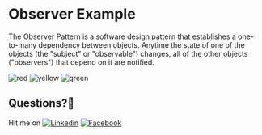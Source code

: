 # Observer Example

The Observer Pattern is a software design pattern that establishes a one-to-many dependency between objects. Anytime the state of one of the objects (the "subject" or "observable") changes, all of the other objects ("observers") that depend on it are notified.


![red](https://user-images.githubusercontent.com/7110339/54120624-42f11100-4409-11e9-9b69-1607d2a0715c.png) ![yellow](https://user-images.githubusercontent.com/7110339/54120625-42f11100-4409-11e9-9437-cbf97d32919d.png)  ![green](https://user-images.githubusercontent.com/7110339/54120623-42587a80-4409-11e9-9ad3-c9bad8c5dfbc.png)


## Questions?🤔
Hit me on [![Linkedin](https://img.shields.io/badge/Linkedin-Emre%20Karataş-blue.svg)](https://www.linkedin.com/in/emre-karata%C5%9F-062b26a9/)  [![Facebook](https://img.shields.io/badge/Facebook-Emre%20Karataş-blue.svg)](https://www.facebook.com/emre.karatas.311)

